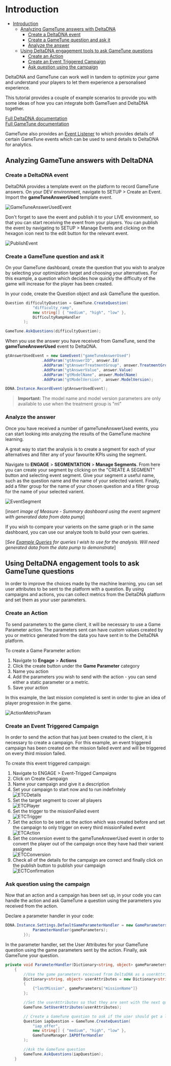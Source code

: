 # Introduction

- [Introduction](#introduction)
  - [Analyzing GameTune answers with DeltaDNA](#analyzing-gametune-answers-with-deltadna)
    - [Create a DeltaDNA event](#create-a-deltadna-event)
    - [Create a GameTune question and ask it](#create-a-gametune-question-and-ask-it)
    - [Analyze the answer](#analyze-the-answer)
  - [Using DeltaDNA engagement tools to ask GameTune questions](#using-deltadna-engagement-tools-to-ask-gametune-questions)
    - [Create an Action](#create-an-action)
    - [Create an Event Triggered Campaign](#create-an-event-triggered-campaign)
    - [Ask question using the campaign](#ask-question-using-the-campaign)

DeltaDNA and GameTune can work well in tandem to optimize your game and understand your players to let them experience a personalised experience.

This tutorial provides a couple of example scenarios to provide you with some ideas of how you can integrate both GameTuen and DeltaDNA together.

[Full DeltaDNA documentation](https://docs.deltadna.com/) \
[Full GameTune documentation](https://docs.gametune.unity3d.com)

GameTune also provides an [Event Listener](https://docs.gametune.unity3d.com/#analytics) to which provides details of certain GameTune events which can be used to send details to DeltaDNA for analytics.

## Analyzing GameTune answers with DeltaDNA

### Create a DeltaDNA event

DeltaDNA provides a template event on the platform to record GameTune answers. On your DEV environment, navigate to SETUP > Create an Event. Import the **gameTuneAnswerUsed** template event.

![GameTuneAnswerUsedEvent](Images/gametune-answer-used-event-schema.png)

Don't forget to save the event and publish it to your LIVE environment, so that you can start receiving the event from your players. You can publish the event by navigating to SETUP > Manage Events and clicking on the hexagon icon next to the edit button for the relevant event.

![PublishEvent](Images/gametune-event-in-event-manager.png)

### Create a GameTune question and ask it

On your GameTune dashboard, create the question that you wish to analyze by selecting your optimization target and choosing your alternatives. For this example, a question which decides how quickly the difficulty of the game will increase for the player has been created.

In your code, create the Question object and ask GameTune the question.

```csharp
Question difficultyQuestion = GameTune.CreateQuestion(
            "difficulty_ramp",
            new string[] { "medium", "high", "low" },
            DifficultyRampHandler
        );

GameTune.AskQuestions(difficultyQuestion);
```

When you use the answer you have received from GameTune, send the **gameTuneAnswerUsed** event to DeltaDNA.

```csharp
gtAnswerUsedEvent = new GameEvent("gameTuneAnswerUsed")
                .AddParam("gtAnswerID", answer.Id)
                .AddParam("gtAnswerTreatmentGroup", answer.TreatmentGroup)
                .AddParam("gtAnswerValue", answer.Value)
                .AddParam("gtModelName", answer.ModelName)
                .AddParam("gtModelVersion", answer.ModelVersion);

DDNA.Instance.RecordEvent(gtAnswerUsedEvent);
```

> **Important:** The model name and model version parameters are only available to use when the treatment group is "ml"

### Analyze the answer

Once you have received a number of gameTuneAnswerUsed events, you can start looking into analyzing the results of the GameTune machine learning.

A great way to start the analysis is to create a segment for each of your alternatives and filter any of your favourite KPIs using the segment.

Navigate to **ENGAGE** > **SEGMENTATION** > **Manage Segments**. From here you can create your segment by clicking on the "CREATE A SEGMENT" button and selecting event segment. Give your segment a useful name, such as the question name and the name of your selected varient. Finally, add a filter group for the name of your chosen question and a filter group for the name of your selected varient.

![EventSegment](Images/event-segment-of-gametune-answer.png)

[*insert image of Measure - Summary dashboard using the event segment with generated data from data pump*]

If you wish to compare your varients on the same graph or in the same dashboard, you can use our analyze tools to build your own queries.

[*See [Example Queries](AnalysisExampleQueries.md) for queries I wish to use for the analysis. Will need generated data from the data pump to demonstrate*]

## Using DeltaDNA engagement tools to ask GameTune questions

In order to improve the choices made by the machine learning, you can set user attributes to be sent to the platform with a question. By using campaigns and actions, you can collect metrics from the DeltaDNA platform and set them as your user parameters.

### Create an Action

To send parameters to the game client, it will be necessary to use a Game Parameter action. The parameters sent can have custom values created by you or metrics generated from the data you have sent in to the DeltaDNA platform.

To create a Game Parameter action:

1. Navigate to **Engage** > **Actions**
2. Click the create button under the **Game Parameter** category
3. Name you action
4. Add the parameters you wish to send with the action - you can send either a static parameter or a metric.
5. Save your action

In this example, the last mission completed is sent in order to give an idea of player progression in the game.

![ActionMetricParam](Images/action-parameter-metric-value.png)

### Create an Event Triggered Campaign

In order to send the action that has just been created to the client, it is necessary to create a campaign. For this example, an event triggered campaign has been created on the mission failed event and will be triggered on every third mission failed.

To create this event triggered campaign:

1. Navigate to ENGAGE > Event-Trigged Campaigns
2. Click on Create Campaign
3. Name your campaign and give it a description
4. Set your campaign to start now and to run indefinitely \
![ETCDetails](Images/ETC-details-page.png)
5. Set the target segment to cover all players \
![ETCPlayer](Images/ETC-players-page.png)
6. Set the trigger to the missionFailed event \
![ETCTrigger](Images/ETC-trigger-page.png)
7. Set the action to be sent as the action which was created before and set the campaign to only trigger on every third missionFailed event \
![ETCAction](Images/ETC-action-page.png)
8. Set the conversion event to the gameTuneAnswerUsed event in order to convert the player out of the campaign once they have had their varient assigned \
![ETCConversion](Images/ETC-confirmation-page.png)
9. Check all of the details for the campaign are correct and finally click on the publish button to publish your campaign \
![ECTConfirmation](Images/ETC-confirmation-page.png)

### Ask question using the campaign

Now that an action and a campaign has been set up, in your code you can handle the action and ask GameTune a question using the parameters you received from the action.

Declare a parameter handler in your code:

```csharp
DDNA.Instance.Settings.DefaultGameParameterHandler = new GameParametersHandler(gameParameters => {
            ParameterHandler(gameParameters);
        });
```

In the parameter handler, set the User Attributes for your GameTune question using the game parameters sent by the action. Finally, ask GameTune your question.

```csharp
private void ParameterHandler(Dictionary<string, object> gameParameters)
    {
        //Use the game parameters received from DeltaDNA as a userAttribute to send to GameTune
        Dictionary<string, object> userAttributes = new Dictionary<string, object>()
        {
            {"lastMission", gameParameters["missionName"]}
        };

        //Set the userAttributes so that they are sent with the next question
        GameTune.SetUserAttributes(userAttributes);

        // Create a GameTune question to ask if the user should get a low, medium or high promotion offer
        Question iapQuestion = GameTune.CreateQuestion(
            "iap_offer",
            new string[] { "medium", "high", "low" },
            GameTuneManager.IAPOfferHandler
        );

        //Ask the GameTune question
        GameTune.AskQuestions(iapQuestion);
    }
```
